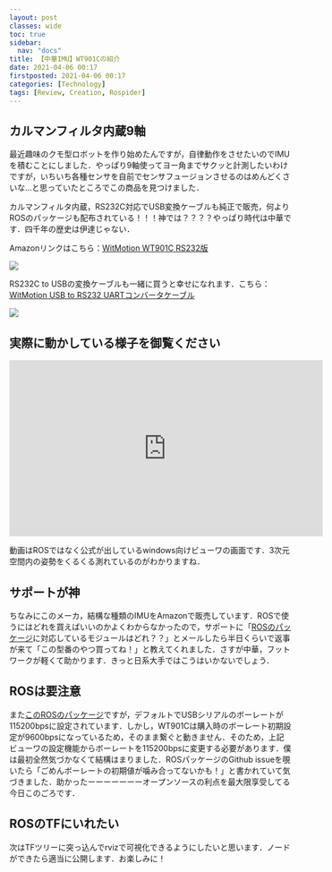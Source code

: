 ```yaml
---
layout: post
classes: wide
toc: true
sidebar:
  nav: "docs"
title: 【中華IMU】WT901Cの紹介
date: 2021-04-06 00:17
firstposted: 2021-04-06 00:17
categories: [Technology]
tags: [Review, Creation, Rospider]
---
```



## カルマンフィルタ内蔵9軸

最近趣味のクモ型ロボットを作り始めたんですが，自律動作をさせたいのでIMUを積むことにしました．やっぱり9軸使ってヨー角までサクッと計測したいわけですが，いちいち各種センサを自前でセンサフュージョンさせるのはめんどくさいな...と思っていたところでこの商品を見つけました．

<!-- more -->

カルマンフィルタ内蔵，RS232C対応でUSB変換ケーブルも純正で販売，何よりROSのパッケージも配布されている！！！神では？？？？やっぱり時代は中華です．四千年の歴史は伊達じゃない．

Amazonリンクはこちら：[WitMotion WT901C RS232版](https://amzn.to/2R4bcjj)

<a href="https://www.amazon.co.jp/gp/product/B07SLJJJWJ?ie=UTF8&psc=1&linkCode=li2&tag=bskylab-22&linkId=5db6b4b0e7d5d264fdb9b4d2de97e4d9&language=ja_JP&ref_=as_li_ss_il" target="_blank"><img border="0" src="//ws-fe.amazon-adsystem.com/widgets/q?_encoding=UTF8&ASIN=B07SLJJJWJ&Format=_SL160_&ID=AsinImage&MarketPlace=JP&ServiceVersion=20070822&WS=1&tag=bskylab-22&language=ja_JP" ></a><img src="https://ir-jp.amazon-adsystem.com/e/ir?t=bskylab-22&language=ja_JP&l=li2&o=9&a=B07SLJJJWJ" width="1" height="1" border="0" alt="" style="border:none !important; margin:0px !important;" />



RS232C to USBの変換ケーブルも一緒に買うと幸せになれます．こちら：[WitMotion USB to RS232 UARTコンバータケーブル](https://amzn.to/3dDaUHF)

<a href="https://www.amazon.co.jp/dp/B07ZNGF4ZM?ie=UTF8&psc=1&m=A1QSFE4YWGB8VV&linkCode=li2&tag=bskylab-22&linkId=ce6a4cb38379a4496f15a965e33175f4&language=ja_JP&ref_=as_li_ss_il" target="_blank"><img border="0" src="//ws-fe.amazon-adsystem.com/widgets/q?_encoding=UTF8&ASIN=B07ZNGF4ZM&Format=_SL160_&ID=AsinImage&MarketPlace=JP&ServiceVersion=20070822&WS=1&tag=bskylab-22&language=ja_JP" ></a><img src="https://ir-jp.amazon-adsystem.com/e/ir?t=bskylab-22&language=ja_JP&l=li2&o=9&a=B07ZNGF4ZM" width="1" height="1" border="0" alt="" style="border:none !important; margin:0px !important;" />



## 実際に動かしている様子を御覧ください

<iframe width="560" height="315" src="https://www.youtube.com/embed/tz-IwXMCcaY" title="YouTube video player" frameborder="0" allow="accelerometer; autoplay; clipboard-write; encrypted-media; gyroscope; picture-in-picture" allowfullscreen></iframe>

動画はROSではなく公式が出しているwindows向けビューワの画面です．3次元空間内の姿勢をくるくる測れているのがわかりますね．



## サポートが神

ちなみにこのメーカ，結構な種類のIMUをAmazonで販売しています．ROSで使うにはどれを買えばいいのかよくわからなかったので，サポートに「[ROSのパッケージ](http://wiki.ros.org/wit_node)に対応しているモジュールはどれ？？」とメールしたら半日くらいで返事が来て「この型番のやつ買ってね！」と教えてくれました．さすが中華，フットワークが軽くて助かります．きっと日系大手ではこうはいかないでしょう．



## ROSは要注意

また[このROSのパッケージ](http://wiki.ros.org/wit_node)ですが，デフォルトでUSBシリアルのボーレートが115200bpsに設定されています．しかし，WT901Cは購入時のボーレート初期設定が9600bpsになっているため，そのまま繋ぐと動きません．そのため，上記ビューワの設定機能からボーレートを115200bpsに変更する必要があります．僕は最初全然気づかなくて結構はまりました．ROSパッケージのGithub issueを覗いたら「ごめんボーレートの初期値が噛み合ってないかも！」と書かれていて気づきました．助かったーーーーーーーオープンソースの利点を最大限享受してる今日このごろです．



## ROSのTFにいれたい

次はTFツリーに突っ込んでrvizで可視化できるようにしたいと思います．ノードができたら適当に公開します．お楽しみに！

